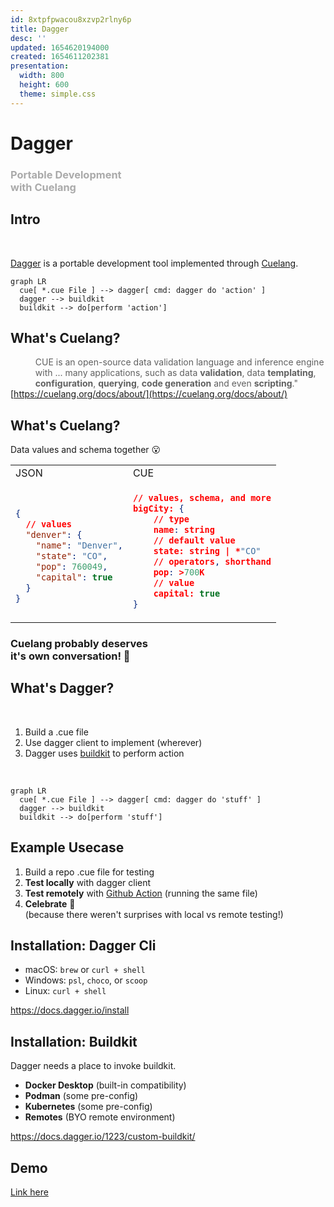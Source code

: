 ```yaml
---
id: 8xtpfpwacou8xzvp2rlny6p
title: Dagger
desc: ''
updated: 1654620194000
created: 1654611202381
presentation:
  width: 800
  height: 600
  theme: simple.css
---
```


<!-- slide -->

# Dagger

### <span style="color:#aaa; text-align:center;">Portable Development <br> with Cuelang</span>

<!-- slide -->

## Intro

<br>

[Dagger](https://github.com/dagger/dagger) is a portable development tool implemented through [Cuelang](https://github.com/cue-lang/cue).
<br>

```mermaid
graph LR
  cue[ *.cue File ] --> dagger[ cmd: dagger do 'action' ]
  dagger --> buildkit
  buildkit --> do[perform 'action']
```

<!-- slide -->

## What's Cuelang?

> <span style="text-align:left;float:left;"> CUE is an open-source data validation language and inference engine with ... many applications, such as data __validation__, data __templating__, __configuration__, __querying__, __code generation__ and even __scripting__."</span>

[https://cuelang.org/docs/about/](https://cuelang.org/docs/about/)

<!-- slide -->

## What's Cuelang?

Data values and schema together 😮
<table>
<tr>
<td>JSON</td>
<td>CUE</td>
</tr>
<tr>
<td>

```json

{
  // values
  "denver": {
    "name": "Denver",
    "state": "CO",
    "pop": 760049,
    "capital": true
  }
}
```

</td>
<td>

```json
// values, schema, and more
bigCity: {
    // type
    name: string
    // default value
    state: string | *"CO"
    // operators, shorthand
    pop: >700K
    // value
    capital: true
}
```

</td>
</tr>
</table>

<!-- slide -->

### Cuelang probably deserves <br> it's own conversation! 🙂

<!-- slide -->

## What's Dagger?

<br>

1. Build a .cue file
1. Use dagger client to implement (wherever)
1. Dagger uses [buildkit](https://github.com/moby/buildkit) to perform action
<br>

```mermaid
graph LR
  cue[ *.cue File ] --> dagger[ cmd: dagger do 'stuff' ]
  dagger --> buildkit
  buildkit --> do[perform 'stuff']
```

<!-- slide -->

## Example Usecase

1. Build a repo .cue file for testing
1. __Test locally__ with dagger client
1. __Test remotely__ with [Github Action](https://github.com/dagger/dagger-for-github) (running the same file)
1. __Celebrate__ 🥳 <br>(because there weren't surprises with local vs remote testing!)

<!-- slide -->

## Installation: __Dagger Cli__

- macOS: `brew` or `curl + shell`
- Windows: `psl`, `choco`, or `scoop`
- Linux: `curl + shell`

<https://docs.dagger.io/install>

<!-- slide -->

## Installation: __Buildkit__

Dagger needs a place to invoke buildkit.

- __Docker Desktop__ (built-in compatibility)
- __Podman__ (some pre-config)
- __Kubernetes__ (some pre-config)
- __Remotes__ (BYO remote environment)

<https://docs.dagger.io/1223/custom-buildkit/>

<!-- slide -->

## Demo

[Link here]()
